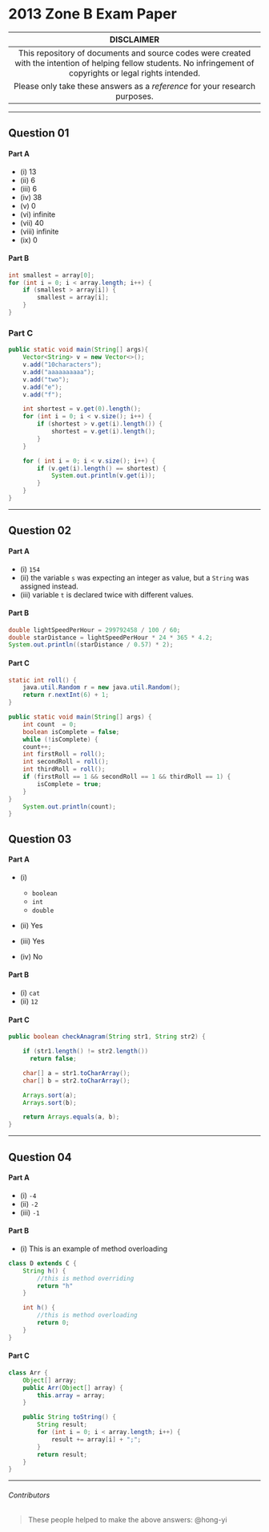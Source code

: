 # 2013 Zone B Exam Paper

| **DISCLAIMER**  |
| :---: |
| This repository of documents and source codes were created with the intention of helping fellow students. No infringement of copyrights or legal rights intended. |
| Please only take these answers as a *reference* for your research purposes. |

---

## Question 01

#### Part A
* (i) 13
* (ii) 6
* (iii) 6
* (iv) 38
* (v) 0
* (vi) infinite
* (vii) 40
* (viii) infinite
* (ix) 0

#### Part B

```java
int smallest = array[0];
for (int i = 0; i < array.length; i++) {
    if (smallest > array[i]) {
        smallest = array[i];
    }
}
```

### Part C

```java
public static void main(String[] args){
    Vector<String> v = new Vector<>();
    v.add("10characters");
    v.add("aaaaaaaaaa");
    v.add("two");
    v.add("e");
    v.add("f");

    int shortest = v.get(0).length();
    for (int i = 0; i < v.size(); i++) {
        if (shortest > v.get(i).length()) {
            shortest = v.get(i).length();
        }
    }

    for ( int i = 0; i < v.size(); i++) {
        if (v.get(i).length() == shortest) {
            System.out.println(v.get(i));
        }
    }        
}
```

---

## Question 02

#### Part A
* (i) `154`
* (ii) the variable `s` was expecting an integer as value, but a `String` was assigned instead.
* (iii) variable `t` is declared twice with different values.

#### Part B

```java
double lightSpeedPerHour = 299792458 / 100 / 60;
double starDistance = lightSpeedPerHour * 24 * 365 * 4.2;
System.out.println((starDistance / 0.57) * 2);
```

#### Part C

```java
static int roll() {
    java.util.Random r = new java.util.Random();
    return r.nextInt(6) + 1;
}

public static void main(String[] args) {
    int count  = 0;
    boolean isComplete = false;
    while (!isComplete) {
    count++;
    int firstRoll = roll();
    int secondRoll = roll();
    int thirdRoll = roll();
    if (firstRoll == 1 && secondRoll == 1 && thirdRoll == 1) {
        isComplete = true;
    }        
}
    System.out.println(count);
}
```

## Question 03

#### Part A
* (i)
  * `boolean`
  * `int`
  * `double`

* (ii) Yes
* (iii) Yes
* (iv) No

#### Part B
* (i) `cat`
* (ii) `12`

#### Part C

```java
public boolean checkAnagram(String str1, String str2) {

    if (str1.length() != str2.length())
      return false;

    char[] a = str1.toCharArray();
    char[] b = str2.toCharArray();

    Arrays.sort(a);
    Arrays.sort(b);

    return Arrays.equals(a, b);
}
```

---

## Question 04

#### Part A

* (i) `-4`
* (ii) `-2`
* (iii) `-1`

#### Part B

* (i) This is an example of method overloading

```java
class D extends C {
    String h() {
        //this is method overriding
        return "h"
    }

    int h() {
        //this is method overloading
        return 0;
    }
}
```

#### Part C

```java
class Arr {
    Object[] array;
    public Arr(Object[] array) {
        this.array = array;
    }

    public String toString() {
        String result;
        for (int i = 0; i < array.length; i++) {
            result += array[i] + ";";
        }
        return result;
    }
}
```

---

###### Contributors
> These people helped to make the above answers: @hong-yi
